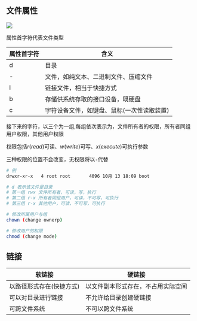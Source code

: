 <!--
 * @Description: 
 * @Version: 1.0
 * @Author: DaLao
 * @Email: dalao_li@163.com
 * @Date: 2021-10-16 23:41:23
 * @LastEditors: DaLao
 * @LastEditTime: 2021-11-28 20:11:53
-->

## 文件属性

![](https://cdn.hurra.ltd/img/20211017000119.png)

属性首字符代表文件类型

| 属性首字符 | 含义                                       |
| ---------- | ------------------------------------------ |
| d          | 目录                                       |
| -          | 文件，如纯文本、二进制文件、压缩文件       |
| l          | 链接文件，相当于快捷方式                   |
| b          | 存储供系统存取的接口设备，既硬盘           |
| c          | 字符设备文件，如键盘、鼠标(一次性读取装置) |

接下来的字符，以三个为一组,每组依次表示为，文件所有者的权限，所有者同组用户权限，其他用户权限

权限包括$r(read)$可读、$w(write)$可写、$x(execute)$可执行参数

三种权限的位置不会改变，无权限将以`-`代替

```sh
# 例
drwxr-xr-x   4 root root       4096 10月 13 18:09 boot

# d 表示该文件是目录
# 第一组 rwx 文件所有者，可读，写，执行
# 第二组 r-x 所有者同组用户，可读，不可写，可执行
# 第三组 r-x 其他用户，可读，不可写，可执行
```

```sh
# 修改所属用户与组
chown (change ownerp)

# 修改用户的权限
chmod (change mode)
```

## 链接

| 软链接                   | 硬链接                             |
| ------------------------ | ---------------------------------- |
| 以路径形式存在(快捷方式) | 以文件副本形式存在，不占用实际空间 |
| 可以对目录进行链接       | 不允许给目录创建硬链接             |
| 可跨文件系统             | 不可以跨文件系统                   |